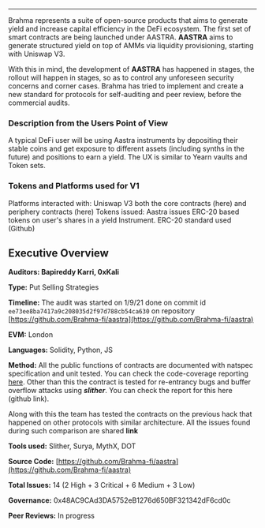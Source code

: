 ---

Brahma represents a suite of open-source products that aims to generate yield and increase capital efficiency in the DeFi ecosystem. The first set of smart contracts are being launched under AASTRA. **AASTRA** aims to generate structured yield on top of AMMs via liquidity provisioning, starting with Uniswap V3.

With this in mind, the development of **AASTRA** has happened in stages, the rollout will happen in stages, so as to control any unforeseen security concerns and corner cases. Brahma has tried to implement and create a new standard for protocols for self-auditing and peer review, before the commercial audits.

### **Description from the Users Point of View**

A typical DeFi user will be using Aastra instruments by depositing their stable coins and get exposure to different assets (including synths in the future) and positions to earn a yield. The UX is similar to Yearn vaults and Token sets.

### **Tokens and Platforms used for V1**

Platforms interacted with: Uniswap V3 both the core contracts (here) and periphery contracts (here)
Tokens issued: Aastra issues ERC-20 based tokens on user's shares in a yield Instrument. ERC-20 standard used (Github)

## **Executive Overview**

**Auditors: Bapireddy Karri, 0xKali**

**Type:** Put Selling Strategies

**Timeline:** The audit was started on 1/9/21 done on commit id `ee73ee8ba7417a9c208035d2f97d788cb54ca630` on repository [https://github.com/Brahma-fi/aastra](https://github.com/Brahma-fi/aastra)

**EVM:** London

**Languages:** Solidity, Python, JS

**Method:** All the public functions of contracts are documented with natspec specification and unit tested. You can check the code-coverage reporting [here](https://github.com/Brahma-fi/aastra/tree/master/coverage). Other than this the contract is tested for re-entrancy bugs and buffer overflow attacks using _**slither**_. You can check the report for this here (github link).

Along with this the team has tested the contracts on the previous hack that happened on other protocols with similar architecture. All the issues found during such comparison are shared **link**

**Tools used:** Slither, Surya, MythX, DOT

**Source Code:** [https://github.com/Brahma-fi/aastra](https://github.com/Brahma-fi/aastra)

**Total Issues:** 14 (2 High + 3 Critical + 6 Medium + 3 Low)

**Governance:** 0x48AC9CAd3DA5752eB1276d650BF321342dF6cd0c

**Peer Reviews:** In progress

